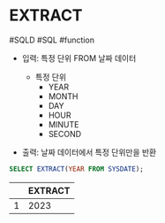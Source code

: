 # EXTRACT

#SQLD #SQL #function

- 입력: 특정 단위 FROM 날짜 데이터
	- 특정 단위
	    - YEAR
	    - MONTH
	    - DAY
	    - HOUR
	    - MINUTE
	    - SECOND

- 출력: 날짜 데이터에서 특정 단위만을 반환

```SQL
SELECT EXTRACT(YEAR FROM SYSDATE);
```

|     | EXTRACT |
| --- | ------- |
| 1   | 2023    |
